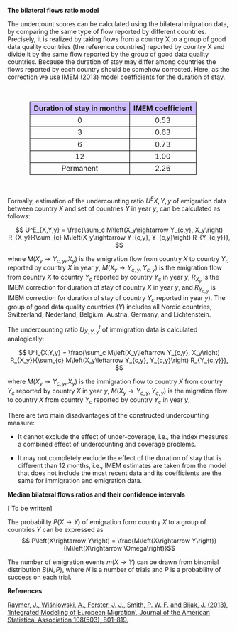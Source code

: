 **The bilateral flows ratio model**

The undercount scores can be calculated using the bilateral migration data, by comparing the same type of flow reported by different countries. Precisely, it is realized by taking flows from a country X to a group of good data quality countries (the reference countries) reported by country X and divide it by the same flow reported by the group of good data quality countries. Because the duration of stay may differ among countries the flows reported by each country should be somehow corrected. Here, as the correction we use IMEM (2013) model coefficients for the duration of stay.

<br>

<style>

th {
  border: 1px solid black;
  border-collapse: collapse;
  background-color: #CCBBFF;
  text-align: center;
}

td {
  border: 1px solid black;
  border-collapse: collapse;
}

tr:hover {background-color: #E0DDFF;}

table {
  border-collapse: collapse;
  width:80%;
}

</style>

<center>

|        Duration of stay in months       |        IMEM coefficient     |
|:---------------------------------------:|:-------------------------------:|
|                     0                   |              0.53               |
|                     3                   |              0.63               |
|                     6                   |              0.73               |
|                    12                   |              1.00               |
|                Permanent                |              2.26               |

</center>
<br>

Formally, estimation of the undercounting ratio $U^E{X,Y,y}$ of emigration data between country $X$ and set of countries $Y$ in year $y$, can be calculated as follows:

$$
U^E_{X,Y,y} = \frac{\sum_c M\left(X_y\rightarrow Y_{c,y}, X_y\right) R_{X_y}}{\sum_{c} M\left(X_y\rightarrow Y_{c,y}, Y_{c,y}\right) R_{Y_{c,y}}},
$$


where $M\left(X_y\rightarrow Y_{c,y}, X_y\right)$ is the emigration flow from country $X$ to country $Y_c$ reported by country $X$ in year $y$, $M\left(X_y\rightarrow Y_{c,y}, Y_{c,y}\right)$ is the emigration flow from country $X$ to country $Y_c$ reported by country $Y_c$ in year $y$, $R_{X_y}$ is the IMEM correction for duration of stay of country $X$ in year $y$, and $R_{Y_{c,y}}$ is IMEM correction for duration of stay of country $Y_c$ reported in year $y$). The group of good data quality countries ($Y$) includes all Nordic countries, Switzerland, Nederland, Belgium, Austria, Germany, and Lichtenstein.


The undercounting ratio $U^I_{X,Y,y}$ of immigration data is calculated analogically:

$$
U^I_{X,Y,y} = \frac{\sum_c M\left(X_y\leftarrow Y_{c,y}, X_y\right) R_{X_y}}{\sum_{c} M\left(X_y\leftarrow Y_{c,y}, Y_{c,y}\right) R_{Y_{c,y}}},
$$

where $M\left(X_y\rightarrow Y_{c,y}, X_y\right)$ is the immigration flow to country $X$ from country $Y_c$ reported by country $X$ in year $y$, $M\left(X_y\rightarrow Y_{c,y}, Y_{c,y}\right)$ is the migration flow to country $X$ from country $Y_c$ reported by country $Y_c$ in year $y$,

There are two main disadvantages of the constructed undercounting measure:

- It cannot exclude the effect of under-coverage, i.e., the index measures a combined effect of undercounting and coverage problems.

- It may not completely exclude the effect of the duration of stay that is different than 12 months, i.e., IMEM estimates are taken from the model that does not include the most recent data and its coefficients are the same for immigration and emigration data.

<check equations above for the IMEMs correction>

**Median bilateral flows ratios and their confidence intervals**

[ To be written]

The probability $P\left(X\rightarrow Y\right)$ of emigration form country $X$ to a group of countries $Y$ can be expressed as
$$ P\left(X\rightarrow Y\right) = \frac{M\left(X\rightarrow Y\right)}{M\left(X\rightarrow \Omega\right)}$$

The number of emigration events $m\left(X\rightarrow Y\right)$ can be drawn from binomial distribution $B(N, P)$, where $N$ is a number of trials and $P$ is a probability of success on each trial. 

**References**

<a href="https://www.tandfonline.com/doi/abs/10.1080/01621459.2013.789435?journalCode=uasa20">Raymer, J., Wiśniowski, A., Forster, J. J., Smith, P. W. F. and Bijak, J. (2013), ‘Integrated Modeling of European Migration’, Journal of the American Statistical Association 108(503), 801–819.</a>

